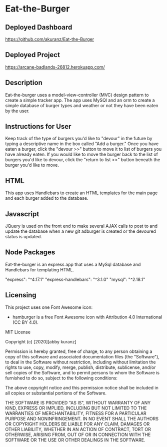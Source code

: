 # Eat-the-Burger

## Deployed Dashboard

https://github.com/akuranz/Eat-the-Burger

## Deployed Project

https://arcane-badlands-26812.herokuapp.com/

## Description

Eat-the-burger uses a model-view-controller (MVC) design pattern to create a simple tracker app. The app uses MySQl and an orm to create a simple database of burger types and weather or not they have been eaten by the user.

## Instructions for User

Keep track of the type of burgers you'd like to "devour" in the future by typing a descriptive name in the box called "Add a burger." Once you have eaten a burger, click the "devour >>" button to move it to list of burgers you have already eaten. If you would like to move the burger back to the list of burgers you'd like to devour, click the "return to list >>" button beneath the burger you'd like to move.

## HTML

This app uses Handlebars to create an HTML templates for the main page and each burger added to the database.

## Javascript

JQuery is used on the front end to make several AJAX calls to post to and update the database when a new git adburger is created or the devoured status is updated.

## Node Packages

Eat-the-burger is an express app that uses a MySql database and Handlebars for templating HTML.

"express": "^4.17.1"
"express-handlebars": "^3.1.0"
"mysql": "^2.18.1"

## Licensing

This project uses one Font Awesome icon:

- hamburger is a free Font Awesome icon with Attribution 4.0 International (CC BY 4.0).

MIT License

Copyright (c) [2020][abby kuranz]

Permission is hereby granted, free of charge, to any person obtaining a copy
of this software and associated documentation files (the "Software"), to deal
in the Software without restriction, including without limitation the rights
to use, copy, modify, merge, publish, distribute, sublicense, and/or sell
copies of the Software, and to permit persons to whom the Software is
furnished to do so, subject to the following conditions:

The above copyright notice and this permission notice shall be included in all
copies or substantial portions of the Software.

THE SOFTWARE IS PROVIDED "AS IS", WITHOUT WARRANTY OF ANY KIND, EXPRESS OR
IMPLIED, INCLUDING BUT NOT LIMITED TO THE WARRANTIES OF MERCHANTABILITY,
FITNESS FOR A PARTICULAR PURPOSE AND NONINFRINGEMENT. IN NO EVENT SHALL THE
AUTHORS OR COPYRIGHT HOLDERS BE LIABLE FOR ANY CLAIM, DAMAGES OR OTHER
LIABILITY, WHETHER IN AN ACTION OF CONTRACT, TORT OR OTHERWISE, ARISING FROM,
OUT OF OR IN CONNECTION WITH THE SOFTWARE OR THE USE OR OTHER DEALINGS IN THE
SOFTWARE.
